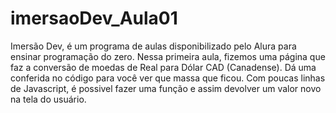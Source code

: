 # imersaoDev_Aula01
Imersão Dev, é um programa de aulas disponibilizado pelo Alura para ensinar  programação do zero. 
Nessa primeira aula, fizemos uma página que faz a conversão de moedas de Real para Dólar CAD (Canadense).
Dá uma conferida no código para você ver que massa que ficou. Com poucas linhas de Javascript, é possivel fazer uma função e assim devolver um valor novo na tela do usuário.
